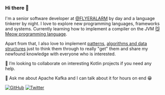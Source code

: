 ### Hi there 👋

I'm a senior software developer at [@FLYERALARM](https://www.flyeralarm.com) by day and a language tinkerer by night. I love to explore new programming languages, frameworks and systems. Currently learning how to implement a compiler on the JVM [😼 Meow programming language](https://github.com/domnikl/meow-lang).

Apart from that, I also love to implement [patterns](https://github.com/domnikl/DesignPatternsPHP), [algorithms and data structures](https://github.com/domnikl/algorithms-and-data-structures) just to think them through to really "get" them and share my newfound knowledge with everyone who is interested.

👯 I’m looking to collaborate on interesting Kotlin projects if you need any help.

💬 Ask me about Apache Kafka and I can talk about it for hours on end 😁

<a href="https://github.com/domnikl"><img src="https://img.shields.io/github/followers/domnikl.svg?label=GitHub&style=social" alt="GitHub"></a>
<a href="https://twitter.com/domnikl"><img src="https://img.shields.io/twitter/follow/domnikl?label=Twitter&style=social" alt="Twitter"></a>

<!--
**domnikl/domnikl** is a ✨ _special_ ✨ repository because its `README.md` (this file) appears on your GitHub profile.

Here are some ideas to get you started:

- 🔭 I’m currently working on ...
- 🌱 I’m currently learning ...
- 👯 I’m looking to collaborate on ...
- 🤔 I’m looking for help with ...
- 💬 Ask me about ...
- 📫 How to reach me: ...
- 😄 Pronouns: ...
- ⚡ Fun fact: ...
-->
